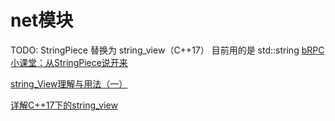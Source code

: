 # net模块
TODO: StringPiece 替换为 string_view（C++17）
目前用的是 std::string
[bRPC小课堂：从StringPiece说开来](https://zhuanlan.zhihu.com/p/98829229)

[string_View理解与用法（一）](https://blog.csdn.net/danshiming/article/details/122573151)

[详解C++17下的string_view](https://blog.csdn.net/danshiming/article/details/116734954)